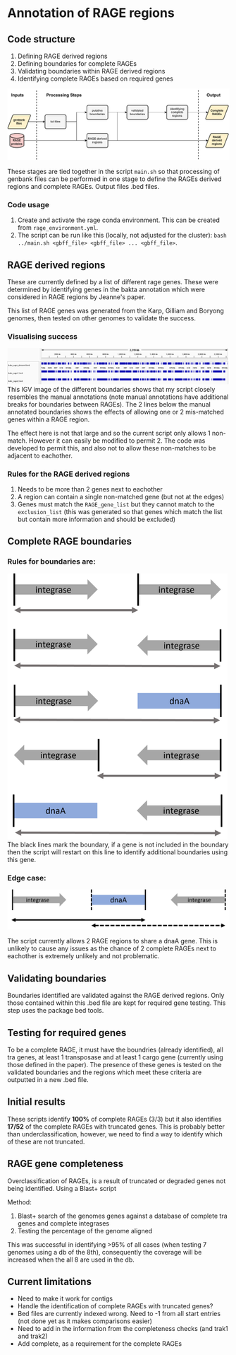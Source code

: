 # Annotation of RAGE regions
## Code structure 
1. Defining RAGE derived regions
2. Defining boundaries for complete RAGEs
3. Validating boundaries within RAGE derived regions
4. Identifying complete RAGEs based on required genes

![workflow](./diagrams/code_workflow.png)

These stages are tied together in the script `main.sh` so that processing of genbank files can be performed in one stage to define the RAGEs derived regions and complete RAGEs. Output files .bed files.

### Code usage
1. Create and activate the rage conda environment. This can be created from `rage_environment.yml`.
2. The script can be run like this (locally, not adjusted for the cluster):  `bash ../main.sh <gbff_file> <gbff_file> ... <gbff_file>`. 

## RAGE derived regions
These are currently defined by a list of different rage genes. These were determined by identifying genes in the bakta annotation which were considered in RAGE regions by Jeanne's paper. 

This list of RAGE genes was generated from the Karp, Gilliam and Boryong genomes, then tested on other genomes to validate the success.

### Visualising success
![kato rage derived regions](./diagrams/kato_rage_derived.png)
This IGV image of the different boundaries shows that my script closely resembles the manual annotations (note manual annotations have additional breaks for boundaries between RAGEs). The 2 lines below the manual annotated boundaries shows the effects of allowing one or 2 mis-matched genes within a RAGE region.

The effect here is not that large and so the current script only allows 1 non-match. However it can easily be modified to permit 2. The code was developed to permit this, and also not to allow these non-matches to be adjacent to eachother. 

### Rules for the RAGE derived regions
1. Needs to be more than 2 genes next to eachother
2. A region can contain a single non-matched gene (but not at the edges)
3. Genes must match the `RAGE_gene_list` but they cannot match to the `exclusion_list` (this was generated so that genes which match the list but contain more information and should be excluded)


## Complete RAGE boundaries
### Rules for boundaries are:
<img src="https://github.com/OKyne1/ot_genome_project/blob/main/2_annotation_scripts/3_rage_classification/diagrams/rage_boundaries_conditions.png" width="500">
The black lines mark the boundary, if a gene is not included in the boundary then the script will restart on this line to identify additional boundaries using this gene.

### Edge case:
<img src="https://github.com/OKyne1/ot_genome_project/blob/main/2_annotation_scripts/4_rage_classification/diagrams/edge_case.png" width="800">

The script currently allows 2 RAGE regions to share a dnaA gene. This is unlikely to cause any issues as the chance of 2 complete RAGEs next to eachother is extremely unlikely and not problematic.


## Validating boundaries
Boundaries identified are validated against the RAGE derived regions. Only those contained within this .bed file are kept for required gene testing. This step uses the package bed tools.


## Testing for required genes
To be a complete RAGE, it must have the boundries (already identified), all tra genes, at least 1 transposase and at least 1 cargo gene (currently using those defined in the paper). The presence of these genes is tested on the validated boundaries and the regions which meet these criteria are outputted in a new .bed file.


## Initial results
These scripts identify **100%** of complete RAGEs (3/3) but it also identifies **17/52** of the complete RAGEs with truncated genes. This is probably better than underclassification, however, we need to find a way to identify which of these are not truncated.


## RAGE gene completeness
Overclassification of RAGEs, is a result of truncated or degraded genes not being identified. Using a Blast+ script 

Method:
1. Blast+ search of the genomes genes against a database of complete tra genes and complete integrases
2. Testing the percentage of the genome aligned

This was successful in identifying >95% of all cases (when testing 7 genomes using a db of the 8th), consequently the coverage will be increased when the all 8 are used in the db.

## Current limitations
- Need to make it work for contigs
- Handle the identification of complete RAGEs with truncated genes?
- Bed files are currently indexed wrong. Need to -1 from all start entries (not done yet as it makes comparisons easier)
- Need to add in the information from the completeness checks (and trak1 and trak2)
- Add complete, as a requirement for the complete RAGEs

